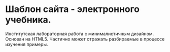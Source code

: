 # Шаблон сайта - электронного учебника.

Институтская лабораторная работа с минималистичным дизайном.
Основан на HTML5.
Частично может отражать разбираемые в процессе изучения примеры.
